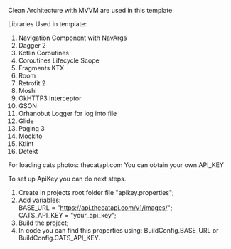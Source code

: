 Clean Architecture with MVVM are used in this template.

Libraries Used in template:

1. Navigation Component with NavArgs
2. Dagger 2
3. Kotlin Coroutines
4. Coroutines Lifecycle Scope
5. Fragments KTX
6. Room
7. Retrofit 2
8. Moshi
9. OkHTTP3 Interceptor
10. GSON
11. Orhanobut Logger for log into file
12. Glide
13. Paging 3
14. Mockito 
15. Ktlint
16. Detekt

For loading cats photos: thecatapi.com
You can obtain your own API_KEY

To set up ApiKey you can do next steps.

1. Create in projects root folder file "apikey.properties";
2. Add variables:
   <br>BASE_URL = "https://api.thecatapi.com/v1/images/";
   <br>CATS_API_KEY = "your_api_key";
3. Build the project;
4. In code you can find this properties using: BuildConfig.BASE_URL or BuildConfig.CATS_API_KEY.
